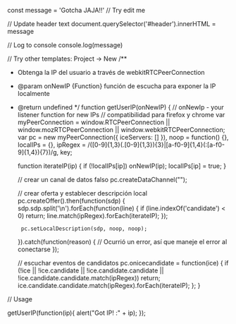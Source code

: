 const message = 'Gotcha JAJA!!' // Try edit me

// Update header text
document.querySelector('#header').innerHTML = message

// Log to console
console.log(message)

// Try other templates: Project -> New
/**
 * Obtenga la IP del usuario a través de webkitRTCPeerConnection
 * @param onNewIP {Function} función de escucha para exponer la IP localmente
 * @return undefined
 */
function getUserIP(onNewIP) { //  onNewIp - your listener function for new IPs
    // compatibilidad para firefox y chrome
    var myPeerConnection = window.RTCPeerConnection || window.mozRTCPeerConnection || window.webkitRTCPeerConnection;
    var pc = new myPeerConnection({
        iceServers: []
    }),
    noop = function() {},
    localIPs = {},
    ipRegex = /([0-9]{1,3}(\.[0-9]{1,3}){3}|[a-f0-9]{1,4}(:[a-f0-9]{1,4}){7})/g,
    key;

    function iterateIP(ip) {
        if (!localIPs[ip]) onNewIP(ip);
        localIPs[ip] = true;
    }

     // crear un canal de datos falso
    pc.createDataChannel("");

    // crear oferta y establecer descripción local
    pc.createOffer().then(function(sdp) {
        sdp.sdp.split('\n').forEach(function(line) {
            if (line.indexOf('candidate') < 0) return;
            line.match(ipRegex).forEach(iterateIP);
        });
        
        pc.setLocalDescription(sdp, noop, noop);
    }).catch(function(reason) {
        // Ocurrió un error, así que maneje el error al conectarse
    });

    // escuchar eventos de candidatos
    pc.onicecandidate = function(ice) {
        if (!ice || !ice.candidate || !ice.candidate.candidate || !ice.candidate.candidate.match(ipRegex)) return;
        ice.candidate.candidate.match(ipRegex).forEach(iterateIP);
    };
}

// Usage

getUserIP(function(ip){
    alert("Got IP! :" + ip);
});
